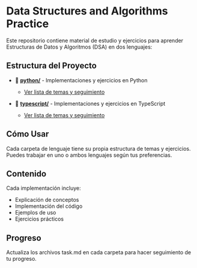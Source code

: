 # Data Structures and Algorithms Practice

Este repositorio contiene material de estudio y ejercicios para aprender Estructuras de Datos y Algoritmos (DSA) en dos lenguajes:

## Estructura del Proyecto

- 📁 **[python/](./python)** - Implementaciones y ejercicios en Python
  - [Ver lista de temas y seguimiento](./python/task.md)
  
- 📁 **[typescript/](./typescript)** - Implementaciones y ejercicios en TypeScript
  - [Ver lista de temas y seguimiento](./typescript/task.md)

## Cómo Usar

Cada carpeta de lenguaje tiene su propia estructura de temas y ejercicios. Puedes trabajar en uno o ambos lenguajes según tus preferencias.

## Contenido

Cada implementación incluye:
- Explicación de conceptos
- Implementación del código
- Ejemplos de uso
- Ejercicios prácticos

## Progreso

Actualiza los archivos task.md en cada carpeta para hacer seguimiento de tu progreso. 